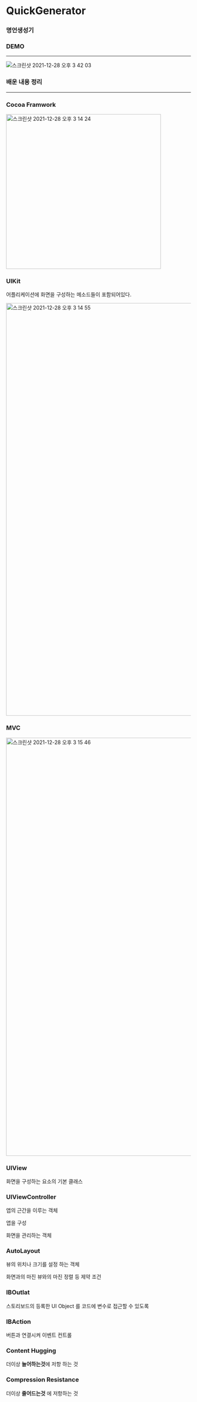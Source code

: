 # QuickGenerator

### 명언생성기





### DEMO

----

![스크린샷 2021-12-28 오후 3 42 03](https://user-images.githubusercontent.com/51107183/147536415-437f8c83-1767-4ca1-8fc3-5cbd6adfc1cb.png)



### 배운 내용 정리 

---

### Cocoa Framwork

<img width="422" alt="스크린샷 2021-12-28 오후 3 14 24" src="https://user-images.githubusercontent.com/51107183/147536089-03ffaa05-5213-43cf-83bb-b8d79d1d1954.png">





### UIKit

어플리케이션에 화면을 구성하는 메소드들이 포함되어있다. 

<img width="1125" alt="스크린샷 2021-12-28 오후 3 14 55" src="https://user-images.githubusercontent.com/51107183/147536234-ae1882aa-04fa-4f98-aefd-6eb10e787513.png">



### MVC 

<img width="1140" alt="스크린샷 2021-12-28 오후 3 15 46" src="https://user-images.githubusercontent.com/51107183/147536271-d8ba1725-6253-4e46-9176-0230c526fdd7.png">



### UIView

화면을 구성하는 요소의 기본 클래스 



### UIViewController 

앱의 근간을 이루는 객체 

앱을 구성 

화면을 관리하는 객체 



### AutoLayout 

뷰의 위치나 크기를 설정 하는 객체 

화면과의 마진 뷰와의 마진 정렬 등 제약 조건 



### IBOutlat 

스토리보드의 등록한 UI Object 를 코드에 변수로 접근할 수 있도록 



###  IBAction 

버튼과 연결시켜 이벤트 컨트롤 



### Content Hugging 

더이상 **늘어하는것**에 저항 하는 것



### Compression Resistance 

더이상 **줄어드는것** 에 저항하는 것 
